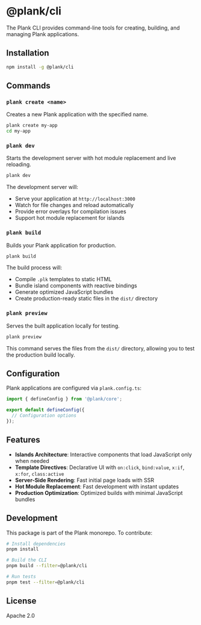 # @plank/cli

The Plank CLI provides command-line tools for creating, building, and managing Plank applications.

## Installation

```bash
npm install -g @plank/cli
```

## Commands

### `plank create <name>`

Creates a new Plank application with the specified name.

```bash
plank create my-app
cd my-app
```

### `plank dev`

Starts the development server with hot module replacement and live reloading.

```bash
plank dev
```

The development server will:
- Serve your application at `http://localhost:3000`
- Watch for file changes and reload automatically
- Provide error overlays for compilation issues
- Support hot module replacement for islands

### `plank build`

Builds your Plank application for production.

```bash
plank build
```

The build process will:
- Compile `.plk` templates to static HTML
- Bundle island components with reactive bindings
- Generate optimized JavaScript bundles
- Create production-ready static files in the `dist/` directory

### `plank preview`

Serves the built application locally for testing.

```bash
plank preview
```

This command serves the files from the `dist/` directory, allowing you to test the production build locally.

## Configuration

Plank applications are configured via `plank.config.ts`:

```typescript
import { defineConfig } from '@plank/core';

export default defineConfig({
  // Configuration options
});
```

## Features

- **Islands Architecture**: Interactive components that load JavaScript only when needed
- **Template Directives**: Declarative UI with `on:click`, `bind:value`, `x:if`, `x:for`, `class:active`
- **Server-Side Rendering**: Fast initial page loads with SSR
- **Hot Module Replacement**: Fast development with instant updates
- **Production Optimization**: Optimized builds with minimal JavaScript bundles

## Development

This package is part of the Plank monorepo. To contribute:

```bash
# Install dependencies
pnpm install

# Build the CLI
pnpm build --filter=@plank/cli

# Run tests
pnpm test --filter=@plank/cli
```

## License

Apache 2.0
